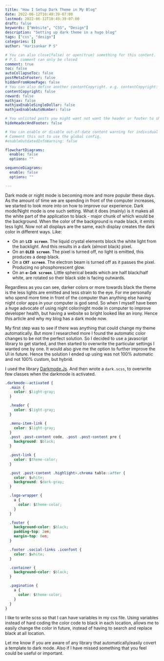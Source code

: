 ```yaml
---
title: "How I Setup Dark Theme in My Blog"
date: 2022-06-12T10:49:39-07:00
lastmod: 2022-06-12T10:49:39-07:00
draft: false
keywords: ["Website", "CSS", "Design"]
description: "Setting up dark theme in a hugo blog"
tags: ["css", "design"]
categories: []
author: "Harisankar P S"

# You can also close(false) or open(true) something for this content.
# P.S. comment can only be closed
comment: true
toc: false
autoCollapseToc: false
postMetaInFooter: false
hiddenFromHomePage: false
# You can also define another contentCopyright. e.g. contentCopyright: "This is another copyright."
contentCopyright: false
reward: false
mathjax: false
mathjaxEnableSingleDollar: false
mathjaxEnableAutoNumber: false

# You unlisted posts you might want not want the header or footer to show
hideHeaderAndFooter: false

# You can enable or disable out-of-date content warning for individual post.
# Comment this out to use the global config.
#enableOutdatedInfoWarning: false

flowchartDiagrams:
  enable: false
  options: ""

sequenceDiagrams:
  enable: false
  options: ""

---
```


Dark mode or night mode is becoming more and more popular these days. As the amount of time we are spending in front of the computer increases, we started to look more into on how to improve our experience. Dark mode/Night mode is one such setting. What it does (mainly) is it makes all the white part of the application to black - major chunk of which would be the background. When the color of the background is made black, it emits less light. Now not all displays are the same, each display creates the dark color in different ways. Like:

* On an **`LCD screen`**. The liquid crystal elements block the white light from the backlight. And this results in a dark (almost black) pixel.
* On an **`OLED screen`**. The pixel is turned off, no light is emitted, this produces a deep black.
* On a **`CRT screen`**. The electron beam is turned off as it passes the pixel. Producing no phosphorescent glow.
* On an **`e-Ink screen`**. Little spherical beads which are half black/half white, are rotated so their black side is facing outwards.

Regardless as you can see, darker colors or more towards black the theme is the less lights are emitted and less strain to the eye. For me personally who spend more time in front of the computer than anything else having night color apps in your computer is god send. So when I myself have been a huge advocate of using night color/night mode in computer to improve developer health, but having a website so bright looked like an irony. Hence this article and why my blog has a dark mode now.

<!--more-->

My first step was to see if there was anything that could change my theme automatically. But more I researched more I found the automatic color changes to be not the perfect solution. So I decided to use a javascript library to get started, and then started to overwrite the particular settings I wanted one by one. It would also give me the option to further improve the UI in future. Hence the solution I ended up using was not 100% automatic and not 100% custom, but hybrid.

I used the library [Darkmode.Js](https://darkmodejs.learn.uno/). And then wrote a `dark.scss`, to overwrite few classes when the darkmode is activated.

```css
.darkmode--activated {
  .main {
    color: $light-gray;
  }

  .header {
    color: $light-gray;
  }

  .menu-item-link {
    color: $light-gray;
  }
  .post .post-content code, .post .post-content pre {
    background: $black;
  }

  .post-link {
    color: $theme-color;
  }

  .post .post-content .highlight>.chroma table::after {
    color: $white;
    background: $dark-gray;
  }

  .logo-wrapper {
    a {
      color: $theme-color;
    }
  }

  .footer {
    background-color: $black;
    padding-top: 2em;
    margin-top: 0em;
  }

  .footer .social-links .iconfont {
    color: $white;
  }

  .container {
    background-color: $black;
  }

  .pagination {
    a {
      color: $theme-color;
    }
  }
}
```

I like to write scss so that I can have variables in my css file. Using variables instead of hard coding the color code to black in each location, allows me to easily change the color in future, instead of having to search and replace black at all location.

Let me know if you are aware of any library that automatically/easily covert a template to dark mode. Also if I have missed something that you feel could be useful or important.
